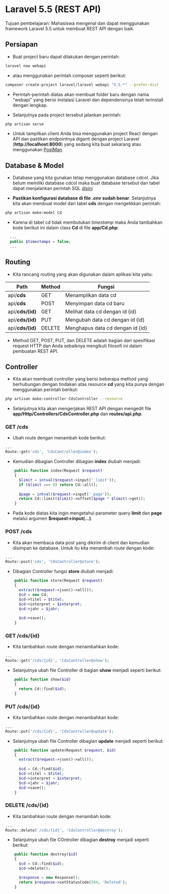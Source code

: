 # Laravel 5.5 (REST API)

Tujuan pembelajaran: Mahasiswa mengenal dan dapat menggunakan framework Laravel 5.5 untuk membuat REST API dengan baik.

## Persiapan

* Buat project baru dapat dilakukan dengan perintah:

```sh
laravel new webapi
```

* atau menggunakan perintah composer seperti berikut:

```sh
composer create-project laravel/laravel webapi "5.5.*" --prefer-dist
```

* Perintah-perintah diatas akan membuat folder baru dengan nama "webapi" yang berisi instalasi Laravel dan dependensinya telah terinstall dengan lengkap.

* Selanjutnya pada project tersebut jalankan perintah:

```sh
php artisan serve
```

* Untuk tampilkan client Anda bisa menggunakan project React dengan API dan pastikan endpointnya diganti dengan project Laravel (__http://localhost:8000__) yang sedang kita buat sekarang atau menggunakan [PostMan](https://www.getpostman.com/apps).

## Database & Model

* Database yang kita gunakan tetap menggunakan database cdcol. Jika belum memiliki database cdcol maka buat database tersebut dan tabel dapat menjalankan perintah SQL [disini](https://github.com/NazirArifin/MEAN/blob/master/cdcol.sql)

* __Pastikan konfigurasi database di file _.env_ sudah benar__. Selanjutnya kita akan membuat model dari tabel __cds__ dengan mengetikkan perintah:

```sh
php artisan make:model Cd
```
* Karena di tabel cd tidak membutukan _timestamp_ maka Anda tambahkan kode berikut ini dalam class __Cd__ di file __app/Cd.php__:

```php
  ...
  public $timestamps = false;
  ...
```

## Routing

* Kita rancang routing yang akan digunakan dalam aplikasi kita yaitu:

| Path | Method | Fungsi |
|---|---|---|
| api/__cds__ | GET | Menampilkan data cd |
| api/__cds__ | POST | Menyimpan data cd baru
| api/__cds/{id}__ | GET | Melihat data cd dengan id {id} |
| api/__cds/{id}__ | PUT | Mengubah data cd dengan id {id} |
| api/__cds/{id}__ | DELETE | Menghapus data cd dengan id {id} |

* Method GET, POST, PUT, dan DELETE adalah bagian dari spesifikasi request HTTP dan Anda sebaiknya mengikuti filosofi ini dalam pembuatan REST API.

## Controller

* Kita akan membuat controller yang berisi beberapa method yang berhubungan dengan tindakan atas resource __cd__ yang kita punya dengan menggunakan perintah berikut:

```sh
php artisan make:controller CdsController --resource
```

* Selanjutnya kita akan mengerjakan REST API dengan mengedit file __app/Http/Controllers/CdsController.php__ dan __routes/api.php__.

### GET /cds

* Ubah route dengan menambah kode berikut:

```php
...
Route::get('cds', 'CdsController@index');
```

* Kemudian dibagian Controller dibagian __index__ diubah menjadi:

```php
    public function index(Request $request)
    {
      $limit = intval($request->input('_limit'));
      if ($limit === 0) return Cd::all();
      
      $page = intval($request->input('_page'));
      return Cd::limit($limit)->offset($page * $limit)->get();
    }
```

* Pada kode diatas kita ingin mengetahui parameter query __limit__ dan __page__ melalui argumen __$request->input(...)__.


### POST /cds

* Kita akan membaca data post yang dikirim di client dan kemudian disimpan ke database. Untuk itu kita menambah route dengan kode:

```php
...
Route::post('cds', 'CdsController@store');
```

* Dibagian Controller fungsi __store__ diubah menjadi:

```php
    public function store(Request $request)
    {
      extract($request->json()->all());
      $cd = new Cd;
      $cd->titel = $titel;
      $cd->interpret = $interpret;
      $cd->jahr = $jahr;
      
      $cd->save();
    }
```

### GET /cds/{id}

* Kita tambahkan route dengan menambahkan kode:

```php
...
Route::get('/cds/{id}', 'CdsController@show');
```

* Selanjutnya ubah file Controller di bagian __show__ menjadi seperti berikut:

```php
    public function show($id)
    {
      return Cd::find($id);
    }
```

### PUT /cds/{id}

* Kita tambahkan route dengan menambahkan kode:

```php
...
Route::put('/cds/{id}', 'CdsController@update');
```

* Selanjutnya ubah file Controller dibagian __update__ menjadi seperti berikut:

```php
    public function update(Request $request, $id)
    {
      extract($request->json()->all());
      
      $cd = Cd::find($id);
      $cd->titel = $titel;
      $cd->interpret = $interpret;
      $cd->jahr = $jahr;
      $cd->save();
    }
```

### DELETE /cds/{id}

* Kita tambahkan route dengan menambah kode:

```php
...
Route::delete('/cds/{id}', 'CdsController@destroy');
```

* Selanjutnya ubah file COntroller dibagian __destroy__ menjadi seperti berikut:

```php
    public function destroy($id)
    {
      $cd = Cd::find($id);
      $cd->delete();

      $response = new Response();
      return $response->setStatusCode(204, 'Deleted');
    }
```




